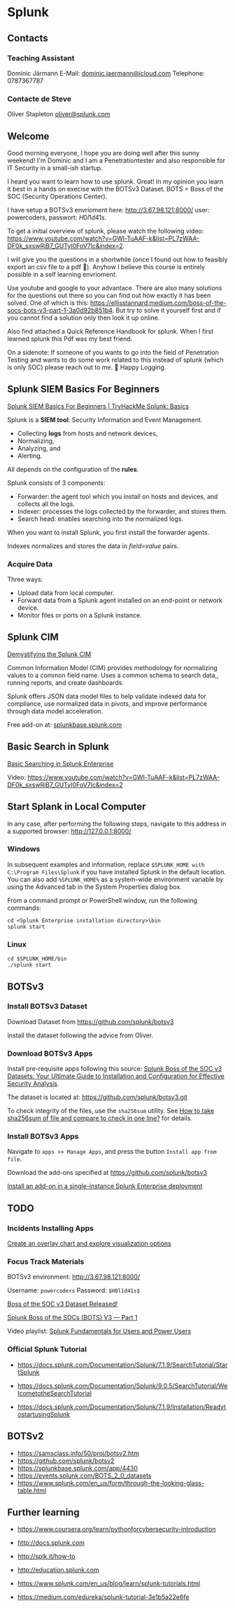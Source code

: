 # Splunk

## Contacts

### Teaching Assistant

Dominic Järmann
E-Mail: <dominic.jaermann@icloud.com>
Telephone: 0787367787

### Contacte de Steve

Oliver Stapleton
<oliver@splunk.com>

## Welcome

Good morning everyone, I hope you are doing well after this sunny weekend! I'm Dominic and I am a Penetrationtester and also responsible for IT Security in a small-ish startup.

I heard you want to learn how to use splunk. Great! In my opinion you learn it best in a hands on execise with the BOTSv3 Dataset. BOTS = Boss of the SOC (Security Operations Center).

I have setup a BOTSv3 envrioment here: <http://3.67.98.121:8000/> user: powercoders, passwort: $H0l1d41s$.

To get a initial overview of splunk, please watch the following video: <https://www.youtube.com/watch?v=GWl-TuAAF-k&list=PL7zWAA-DF0k_sxswRiB7_GUTyI0FoV7lc&index=2>.

I will give you the questions in a shortwhile (once I found out how to feasibly export an csv file to a pdf :slightly_smiling_face:). Anyhow I believe this course is entirely possible in a self learning envrioment.

Use youtube and google to your advantace. There are also many solutions for the questions out there so you can find out how exactly it has been solved. One of which is this: <https://ellisstannard.medium.com/boss-of-the-socs-bots-v3-part-1-3a0d92b851b4>. But try to solve it yourself first and if you cannot find a solution only then look it up online.

Also find attached a Quick Reference Handbook for splunk. When I first learned splunk this Pdf was my best friend.

On a sidenote: If someone of you wants to go into the field of Penetration Testing and wants to do some work related to this instead of splunk (which is only SOC) please reach out to me. :slightly_smiling_face: Happy Logging.

## Splunk SIEM Basics For Beginners

[Splunk SIEM Basics For Beginners | TryHackMe Splunk: Basics](https://www.youtube.com/watch?v=Wd0uHZL1L1U)

Splunk is a **SIEM tool**: Security Information and Event Management.

- Collecting **logs** from hosts and network devices,
- Normalizing,
- Analyzing, and
- Alerting.

All depends on the configuration of the **rules**.

Splunk consists of 3 components:

- Forwarder: the agent tool which you install on hosts and devices, and collects all the logs.
- Indexer: processes the logs collected by the forwarder, and stores them.
- Search head: enables searching into the normalized logs.

When you want to install Splunk, you first install the forwarder agents.

Indexes normalizes and stores the data in _field=value_ pairs.

### Acquire Data

Three ways:

- Upload data from local computer.
- Forward data from a Splunk agent installed on an end-point or network device.
- Monitor files or ports on a Splunk instance.

## Splunk CIM

[Demystifying the Splunk CIM](https://youtu.be/BR2uPHTAFSo)

Common Information Model (CIM) provides methodology for normalizing values to a common field name. Uses a common schema to search data,, running reports, and create dashboards.

Splunk offers JSON data model files to help validate indexed data for compliance, use normalized data in pivots, and improve performance through data model  acceleration.

Free add-on at: [splunkbase.splunk.com](splunkbase.splunk.com)

## Basic Search in Splunk

[Basic Searching in Splunk Enterprise](https://youtu.be/GWl-TuAAF-k)

Video: <https://www.youtube.com/watch?v=GWl-TuAAF-k&list=PL7zWAA-DF0k_sxswRiB7_GUTyI0FoV7lc&index=2>

## Start Splank in Local Computer

In any case, after performing the following steps, navigate to this address in a supported browser: <http://127.0.0.1:8000/>

### Windows

 In subsequent examples and information, replace `$SPLUNK_HOME with C:\Program Files\Splunk` if you have installed Splunk in the default location. You can also add `%SPLUNK_HOME%` as a system-wide environment variable by using the Advanced tab in the System Properties dialog box.

From a command prompt or PowerShell window, run the following commands:

    cd <Splunk Enterprise installation directory>\bin
    splunk start

### Linux

    cd $SPLUNK_HOME/bin
    ./splunk start

## BOTSv3

### Install BOTSv3 Dataset

Download Dataset from <https://github.com/splunk/botsv3>

Install the dataset following the advice from Oliver.

### Download BOTSv3 Apps

Install pre-requisite apps following this source: [Splunk Boss of the SOC v3 Datasets: Your Ultimate Guide to Installation and Configuration for Effective Security Analysis](https://www.linkedin.com/pulse/splunk-boss-soc-v3-datasets-your-ultimate-guide-uday-subramanya-hs).

The dataset is located at: <https://github.com/splunk/botsv3.git>

To check integrity of the files, use the `sha256sum` utility. See [How to take sha256sum of file and compare to check in one line?](https://superuser.com/questions/1312740/how-to-take-sha256sum-of-file-and-compare-to-check-in-one-line) for details.

### Install BOTSv3 Apps

Navigate to `apps >> Manage Apps`, and press the button `Install app from file`.

Download the add-ons specified at
<https://github.com/splunk/botsv3>

[Install an add-on in a single-instance Splunk Enterprise deployment](https://docs.splunk.com/Documentation/AddOns/released/Overview/Singleserverinstall)

## TODO

### Incidents Installing Apps

[Create an overlay chart and explore visualization options](https://docs.splunk.com/Documentation/Splunk/9.0.5/SearchTutorial/Chartoverlays)

### Focus Track Materials

 BOTSv3 environment: <http://3.67.98.121:8000/>

 Username: `powercoders`
 Password: `$H0l1d41s$`

[Boss of the SOC v3 Dataset Released!](https://www.splunk.com/en_us/blog/security/botsv3-dataset-released.html)

 [Splunk Boss of the SOCs (BOTS) V3 — Part 1](https://ellisstannard.medium.com/boss-of-the-socs-bots-v3-part-1-3a0d92b851b4)

Video playlist: [Splunk Fundamentals for Users and Power Users](https://www.youtube.com/playlist?list=PL7zWAA-DF0k_sxswRiB7_GUTyI0FoV7lc)

### Official Splunk Tutorial

- <https://docs.splunk.com/Documentation/Splunk/7.1.9/SearchTutorial/StartSplunk>

- <https://docs.splunk.com/Documentation/Splunk/9.0.5/SearchTutorial/WelcometotheSearchTutorial>
- <https://docs.splunk.com/Documentation/Splunk/7.1.9/Installation/ReadytostartusingSplunk>

## BOTSv2

- <https://samsclass.info/50/proj/botsv2.htm>
- <https://github.com/splunk/botsv2>
- <https://splunkbase.splunk.com/app/4430>
- <https://events.splunk.com/BOTS_2_0_datasets>
- <https://www.splunk.com/en_us/form/through-the-looking-glass-table.html>

## Further learning

- <https://www.coursera.org/learn/pythonforcybersecurity-introduction>

- <http://docs.splunk.com>
- <http://splk.it/how-to>
- <http://education.splunk.com>
- <https://www.splunk.com/en_us/blog/learn/splunk-tutorials.html>
- <https://medium.com/edureka/splunk-tutorial-3e1b5a22e6fe>
